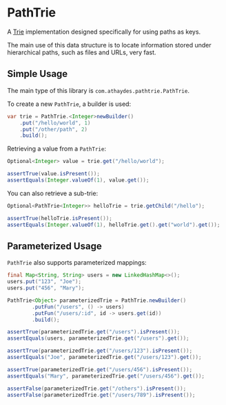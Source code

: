 # PathTrie

A [Trie](https://en.wikipedia.org/wiki/Trie) implementation designed specifically for using paths as keys.

The main use of this data structure is to locate information stored under hierarchical paths, such as files and URLs,
very fast.

## Simple Usage

The main type of this library is `com.athaydes.pathtrie.PathTrie`.

To create a new `PathTrie`, a builder is used:

```java
var trie = PathTrie.<Integer>newBuilder()
    .put("/hello/world", 1)
    .put("/other/path", 2)
    .build();
```

Retrieving a value from a `PathTrie`:

```java
Optional<Integer> value = trie.get("/hello/world");

assertTrue(value.isPresent());
assertEquals(Integer.valueOf(1), value.get());
```

You can also retrieve a sub-trie:

```java
Optional<PathTrie<Integer>> helloTrie = trie.getChild("/hello");

assertTrue(helloTrie.isPresent());
assertEquals(Integer.valueOf(1), helloTrie.get().get("world").get());
```

## Parameterized Usage

`PathTrie` also supports parameterized mappings:

```java
final Map<String, String> users = new LinkedHashMap<>();
users.put("123", "Joe");
users.put("456", "Mary");

PathTrie<Object> parameterizedTrie = PathTrie.newBuilder()
        .putFun("/users", () -> users)
        .putFun("/users/:id", id -> users.get(id))
        .build();

assertTrue(parameterizedTrie.get("/users").isPresent());
assertEquals(users, parameterizedTrie.get("/users").get());

assertTrue(parameterizedTrie.get("/users/123").isPresent());
assertEquals("Joe", parameterizedTrie.get("/users/123").get());

assertTrue(parameterizedTrie.get("/users/456").isPresent());
assertEquals("Mary", parameterizedTrie.get("/users/456").get());

assertFalse(parameterizedTrie.get("/others").isPresent());
assertFalse(parameterizedTrie.get("/users/789").isPresent());
```
